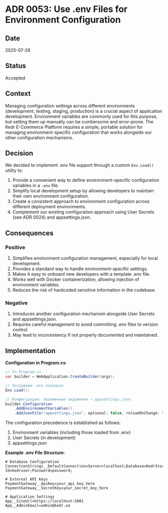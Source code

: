 ﻿# ADR 0053: Use .env Files for Environment Configuration

## Date
2025-07-28

## Status
Accepted

## Context
Managing configuration settings across different environments (development, testing, staging, production) is a crucial aspect of application development. Environment variables are commonly used for this purpose, but setting them up manually can be cumbersome and error-prone. The Kedr E-Commerce Platform requires a simple, portable solution for managing environment-specific configuration that works alongside our other configuration mechanisms.

## Decision
We decided to implement .env file support through a custom `Env.Load()` utility to:

1. Provide a convenient way to define environment-specific configuration variables in a `.env` file.
2. Simplify local development setup by allowing developers to maintain their own environment configuration.
3. Create a consistent approach to environment configuration across different deployment environments.
4. Complement our existing configuration approach using User Secrets (see ADR 0024) and appsettings.json.

## Consequences
### Positive
1. Simplifies environment configuration management, especially for local development.
2. Provides a standard way to handle environment-specific settings.
3. Makes it easy to onboard new developers with a template .env file.
4. Works well with Docker containerization, allowing injection of environment variables.
5. Reduces the risk of hardcoded sensitive information in the codebase.

### Negative
1. Introduces another configuration mechanism alongside User Secrets and appsettings.json.
2. Requires careful management to avoid committing .env files to version control.
3. May lead to inconsistency if not properly documented and maintained.

## Implementation

**Configuration in Program.cs**:
```csharp
// In Program.cs
var builder = WebApplication.CreateBuilder(args);

// Загружаем .env локально
Env.Load();

// Конфигурация: переменные окружения → appsettings.json
builder.Configuration
    .AddEnvironmentVariables()
    .AddJsonFile("appsettings.json", optional: false, reloadOnChange: true);
```

The configuration precedence is established as follows:
1. Environment variables (including those loaded from .env)
2. User Secrets (in development)
3. appsettings.json

**Example .env File Structure**:
```
# Database Configuration
ConnectionStrings__DefaultConnection=Server=localhost;Database=KedrStore;User Id=kedruser;Password=password;

# External API Keys
PaymentGateway__ApiKey=your_api_key_here
PaymentGateway__SecretKey=your_secret_key_here

# Application Settings
App__SiteUrl=https://localhost:5001
App__AdminEmail=admin@kedr.ua
```
